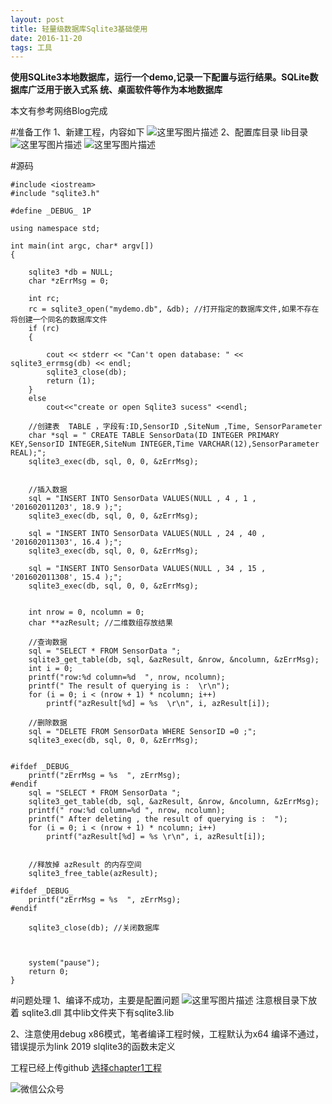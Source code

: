 ```yaml
---
layout: post
title: 轻量级数据库Sqlite3基础使用
date: 2016-11-20 
tags: 工具    
---
```


 **使用SQLite3本地数据库，运行一个demo,记录一下配置与运行结果。SQLite数据库广泛用于嵌入式系 统、桌面软件等作为本地数据库** 

本文有参考网络Blog完成


#准备工作
1、新建工程，内容如下
![这里写图片描述](http://img.blog.csdn.net/20171123110415952?watermark/2/text/aHR0cDovL2Jsb2cuY3Nkbi5uZXQvc3RhcmVsZWdhbnQ=/font/5a6L5L2T/fontsize/400/fill/I0JBQkFCMA==/dissolve/70/gravity/SouthEast)
2、配置库目录 lib目录
![这里写图片描述](http://img.blog.csdn.net/20171123110508837?watermark/2/text/aHR0cDovL2Jsb2cuY3Nkbi5uZXQvc3RhcmVsZWdhbnQ=/font/5a6L5L2T/fontsize/400/fill/I0JBQkFCMA==/dissolve/70/gravity/SouthEast)
![这里写图片描述](http://img.blog.csdn.net/20171123110453848?watermark/2/text/aHR0cDovL2Jsb2cuY3Nkbi5uZXQvc3RhcmVsZWdhbnQ=/font/5a6L5L2T/fontsize/400/fill/I0JBQkFCMA==/dissolve/70/gravity/SouthEast)

#源码

```
#include <iostream>
#include "sqlite3.h"

#define _DEBUG_ 1P

using namespace std;

int main(int argc, char* argv[])
{
	
	sqlite3 *db = NULL;
	char *zErrMsg = 0;

	int rc;
	rc = sqlite3_open("mydemo.db", &db); //打开指定的数据库文件,如果不存在将创建一个同名的数据库文件
	if (rc)
	{
		
		cout << stderr << "Can't open database: " << sqlite3_errmsg(db) << endl;
		sqlite3_close(db);
		return (1);
	}
	else 
		cout<<"create or open Sqlite3 sucess" <<endl;
	
	//创建表  TABLE ，字段有:ID,SensorID ,SiteNum ,Time, SensorParameter
	char *sql = " CREATE TABLE SensorData(ID INTEGER PRIMARY KEY,SensorID INTEGER,SiteNum INTEGER,Time VARCHAR(12),SensorParameter REAL);";
	sqlite3_exec(db, sql, 0, 0, &zErrMsg);


	//插入数据 
	sql = "INSERT INTO SensorData VALUES(NULL , 4 , 1 , '201602011203', 18.9 );";
	sqlite3_exec(db, sql, 0, 0, &zErrMsg);

	sql = "INSERT INTO SensorData VALUES(NULL , 24 , 40 , '201602011303', 16.4 );";
	sqlite3_exec(db, sql, 0, 0, &zErrMsg);

	sql = "INSERT INTO SensorData VALUES(NULL , 34 , 15 , '201602011308', 15.4 );";
	sqlite3_exec(db, sql, 0, 0, &zErrMsg);


	int nrow = 0, ncolumn = 0;
	char **azResult; //二维数组存放结果

	//查询数据
	sql = "SELECT * FROM SensorData ";
	sqlite3_get_table(db, sql, &azResult, &nrow, &ncolumn, &zErrMsg);
	int i = 0;
	printf("row:%d column=%d  ", nrow, ncolumn);
	printf(" The result of querying is :  \r\n");
	for (i = 0; i < (nrow + 1) * ncolumn; i++)
		printf("azResult[%d] = %s  \r\n", i, azResult[i]);

	//删除数据
	sql = "DELETE FROM SensorData WHERE SensorID =0 ;";
	sqlite3_exec(db, sql, 0, 0, &zErrMsg);


#ifdef _DEBUG_
	printf("zErrMsg = %s  ", zErrMsg);
#endif
	sql = "SELECT * FROM SensorData ";
	sqlite3_get_table(db, sql, &azResult, &nrow, &ncolumn, &zErrMsg);
	printf(" row:%d column=%d ", nrow, ncolumn);
	printf(" After deleting , the result of querying is :  ");
	for (i = 0; i < (nrow + 1) * ncolumn; i++)
		printf("azResult[%d] = %s \r\n", i, azResult[i]);


	//释放掉 azResult 的内存空间
	sqlite3_free_table(azResult);

#ifdef _DEBUG_
	printf("zErrMsg = %s  ", zErrMsg);
#endif

	sqlite3_close(db); //关闭数据库



	system("pause");
	return 0;
}
```

#问题处理
1、编译不成功，主要是配置问题
![这里写图片描述](http://img.blog.csdn.net/20171123110731523?watermark/2/text/aHR0cDovL2Jsb2cuY3Nkbi5uZXQvc3RhcmVsZWdhbnQ=/font/5a6L5L2T/fontsize/400/fill/I0JBQkFCMA==/dissolve/70/gravity/SouthEast)
注意根目录下放着 sqlite3.dll 
其中lib文件夹下有sqlite3.lib

2、注意使用debug x86模式，笔者编译工程时候，工程默认为x64 编译不通过，
错误提示为link 2019 slqlite3的函数未定义

工程已经上传github
[选择chapter1工程](https://github.com/Elegant2011/ElegantBlog/tree/master/chapter1/SqliteDemo "选择chapter1工程")

![微信公众号](http://photo-elegant.oss-cn-shanghai.aliyuncs.com/18-8-22/88408382.jpg)